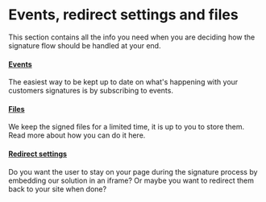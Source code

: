 # Events, redirect settings and files

This section contains all the info you need when you are deciding how the signature flow should be handled at your end.

#### [Events](/notification/events/README.md)

The easiest way to be kept up to date on what's happening with your customers signatures is by subscribing to events.

#### [Files](/signature/events-and-files/files.md)

We keep the signed files for a limited time, it is up to you to store them. Read more about how you can do it here.

#### [Redirect settings](/signature/events-and-files/redirect-settings.md)

Do you want the user to stay on your page during the signature process by embedding our solution in an iframe? Or maybe you want to redirect them back to your site when done?


